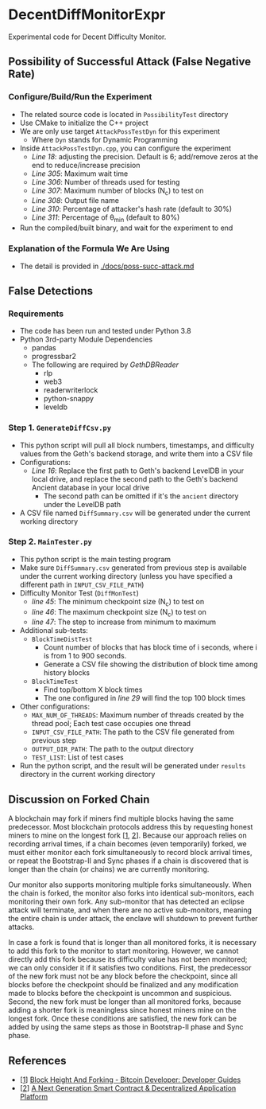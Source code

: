 # DecentDiffMonitorExpr
Experimental code for Decent Difficulty Monitor.

## Possibility of Successful Attack (False Negative Rate)

### Configure/Build/Run the Experiment

- The related source code is located in `PossibilityTest` directory
- Use CMake to initialize the C++ project
- We are only use target `AttackPossTestDyn` for this experiment
	- Where `Dyn` stands for Dynamic Programming
- Inside `AttackPossTestDyn.cpp`, you can configure the experiment
	- *Line 18*: adjusting the precision. Default is 6; add/remove zeros at the
	end to reduce/increase precision
	- *Line 305*: Maximum wait time
	- *Line 306*: Number of threads used for testing
	- *Line 307*: Maximum number of blocks (N<sub>c</sub>) to test on
	- *Line 308*: Output file name
	- *Line 310*: Percentage of attacker's hash rate (default to 30%)
	- *Line 311*: Percentage of &theta;<sub>min</sub> (default to 80%)
- Run the compiled/built binary, and wait for the experiment to end

### Explanation of the Formula We Are Using

- The detail is provided in [./docs/poss-succ-attack.md](./docs/poss-succ-attack.md)

## False Detections

### Requirements

- The code has been run and tested under Python 3.8
- Python 3rd-party Module Dependencies
	- pandas
	- progressbar2
	- The following are required by *GethDBReader*
		- rlp
		- web3
		- readerwriterlock
		- python-snappy
		- leveldb

### Step 1. `GenerateDiffCsv.py`

- This python script will pull all block numbers, timestamps,
  and difficulty values from the Geth's backend storage, and write them
  into a CSV file
- Configurations:
	- *Line 16*: Replace the first path to Geth's backend LevelDB in your local drive,
	  and replace the second path to the  Geth's backend Ancient database in your local drive
		- The second path can be omitted if it's the `ancient` directory under the LevelDB path
- A CSV file named `DiffSummary.csv` will be generated under the current working directory

### Step 2. `MainTester.py`

- This python script is the main testing program
- Make sure `DiffSummary.csv` generated from previous step is available under
  the current working directory
  (unless you have specified a different path in `INPUT_CSV_FILE_PATH`)
- Difficulty Monitor Test (`DiffMonTest`)
	- *line 45*: The minimum checkpoint size (N<sub>c</sub>) to test on
	- *line 46*: The maximum checkpoint size (N<sub>c</sub>) to test on
	- *line 47*: The step to increase from minimum to maximum
- Additional sub-tests:
	- `BlockTimeDistTest`
		- Count number of blocks that has block time of i seconds,
		  where i is from 1 to 900 seconds.
		- Generate a CSV file showing the distribution of block time among
		  history blocks
	- `BlockTimeTest`
		- Find top/bottom X block times
		- The one configured in *line 29* will find the top 100 block times
- Other configurations:
	- `MAX_NUM_OF_THREADS`: Maximum number of threads created by the thread pool;
	                        Each test case occupies one thread
	- `INPUT_CSV_FILE_PATH`: The path to the CSV file generated from previous
	                         step
	- `OUTPUT_DIR_PATH`: The path to the output directory
	- `TEST_LIST`: List of test cases
- Run the python script, and the result will be generated under `results`
  directory in the current working directory

## Discussion on Forked Chain

A blockchain may fork if miners find multiple blocks having the same predecessor.
Most blockchain protocols address this by requesting honest miners to
mine on the longest fork [[1], [2]].
Because our approach relies on recording arrival times, if a chain
becomes (even temporarily) forked, we must either monitor each fork
simultaneously to record block arrival times, or repeat the
Bootstrap-II and Sync phases if a chain is discovered that is longer
than the chain (or chains) we are currently monitoring.

Our monitor also supports monitoring multiple forks simultaneously.
When the chain is forked, the monitor also forks into identical sub-monitors,
each monitoring their own fork.
Any sub-monitor that has detected an eclipse attack will terminate,
and when there are no active sub-monitors, meaning the entire chain is under
attack, the enclave will shutdown to prevent further attacks.

In case a fork is found that is longer than all monitored forks,
it is necessary to add this fork to the monitor to start monitoring.
However, we cannot directly add this fork because its difficulty value has
not been monitored; we can only consider it if it satisfies two conditions.
First, the predecessor of the new fork must not be any block before the
checkpoint, since all blocks before the checkpoint should be finalized and
any modification made to blocks before the checkpoint is uncommon and suspicious.
Second, the new fork must be longer than all monitored forks,
because adding a shorter fork is meaningless since honest miners mine on
the longest fork.
Once these conditions are satisfied, the new fork can be added by using
the same steps as those in Bootstrap-II phase and Sync phase.

## References

- [[1]] [Block Height And Forking - Bitcoin Developer: Developer Guides](https://developer.bitcoin.org/devguide/block_chain.html#block-height-and-forking)
- [[2]] [A Next Generation Smart Contract \& Decentralized Application Platform](https://cryptorating.eu/whitepapers/Ethereum/Ethereum_white_paper.pdf)

[1]: https://developer.bitcoin.org/devguide/block_chain.html#block-height-and-forking "Block Height And Forking - Bitcoin Developer: Developer Guides"
[2]: https://cryptorating.eu/whitepapers/Ethereum/Ethereum_white_paper.pdf "A Next Generation Smart Contract \& Decentralized Application Platform"
